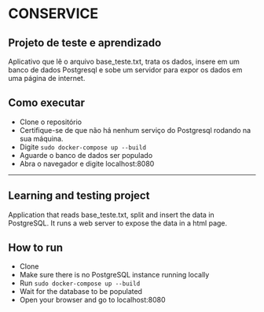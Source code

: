 # CONSERVICE
## Projeto de teste e aprendizado

Aplicativo que lê o arquivo base_teste.txt, trata os dados, insere em um banco de dados Postgresql e sobe um servidor para expor os dados em uma página de internet.

## Como executar

- Clone o repositório
- Certifique-se de que não há nenhum serviço do Postgresql rodando na sua máquina.
- Digite `sudo docker-compose up --build`
- Aguarde o banco de dados ser populado
- Abra o navegador e digite localhost:8080

---

## Learning and testing project

Application that reads base_teste.txt, split and insert the data in PostgreSQL. It runs a web server to expose the data in a html page.

## How to run

- Clone
- Make sure there is no PostgreSQL instance running locally
- Run `sudo docker-compose up --build`
- Wait for the database to be populated
- Open your browser and go to localhost:8080
